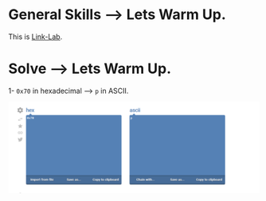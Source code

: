 # General Skills --> Lets Warm Up.
This is [Link-Lab](https://play.picoctf.org/practice/challenge/22).
# Solve --> Lets Warm Up.
1- `0x70` in hexadecimal --> `p` in ASCII.
<br />

![0](screenshots/0.png)
<br />